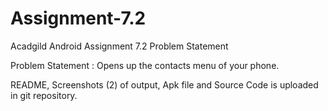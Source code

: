# Assignment-7.2
Acadgild Android Assignment 7.2
Problem Statement 

Problem Statement : Opens up the contacts menu of your phone.


README, Screenshots (2) of output, Apk file and Source Code is uploaded in git repository.
